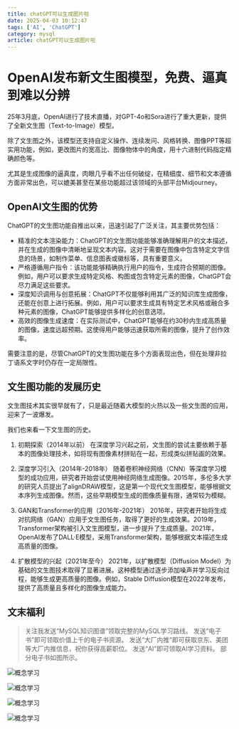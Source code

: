 ```yaml
---
title: chatGPT可以生成图片啦
date: 2025-04-03 10:12:47
tags: ['AI', 'ChatGPT']
category: mysql
article: chatGPT可以生成图片啦
---
```


# OpenAI发布新文生图模型，免费、逼真到难以分辨

25年3月底，OpenAI进行了技术直播，对GPT-4o和Sora进行了重大更新，提供了全新文生图（Text-to-Image）模型。

除了文生图之外，该模型还支持自定义操作、连续发问、风格转换、图像PPT等超实用功能，例如，更改图片的宽高比、图像物体中的角度，用十六进制代码指定精确颜色等。

尤其是生成图像的逼真度，肉眼几乎看不出任何破绽，在精细度、细节和文本遵循方面非常出色，可以媲美甚至在某些功能超过该领域的头部平台Midjourney。

## OpenAI文生图的优势

ChatGPT的文生图功能自推出以来，迅速引起了广泛关注，其主要优势包括：​

- 精准的文本渲染能力：​ChatGPT的文生图功能能够准确理解用户的文本描述，并在生成的图像中清晰地呈现文本内容。这对于需要在图像中包含特定文字信息的场景，如制作菜单、信息图表或徽标等，具有重要意义。 
- 严格遵循用户指令：​该功能能够精确执行用户的指令，生成符合预期的图像。例如，用户可以要求生成特定风格、构图或包含特定元素的图像，ChatGPT会尽力满足这些要求。 ​
- 深度知识调用与创意拓展：​ChatGPT不仅能够利用其广泛的知识库生成图像，还能在创意上进行拓展。例如，用户可以要求生成具有特定艺术风格或融合多种元素的图像，ChatGPT能够提供多样化的创意选项。 ​
- 高效的图像生成速度：​在实际测试中，ChatGPT能够在约30秒内生成高质量的图像，速度远超预期。这使得用户能够迅速获取所需的图像，提升了创作效率。 ​

需要注意的是，尽管ChatGPT的文生图功能在多个方面表现出色，但在处理非拉丁语系文字时仍存在一定局限性。 

## 文生图功能的发展历史

文生图技术其实很早就有了，只是最近随着大模型的火热以及一些文生图的应用，迎来了一波爆发。

我们也来看一下文生图的历史。​

1. 初期探索（2014年以前）
在深度学习兴起之前，文生图的尝试主要依赖于基本的图像处理技术，如将现有图像素材拼贴在一起，形成类似拼贴画的效果。​

2. 深度学习引入（2014年-2018年）
随着卷积神经网络（CNN）等深度学习模型的成功应用，研究者开始尝试使用神经网络生成图像。​2015年，多伦多大学的研究人员提出了alignDRAW模型，这是第一个现代文生图模型，能够根据文本序列生成图像。​然而，这些早期模型生成的图像质量有限，通常较为模糊。​

3. GAN和Transformer的应用（2016年-2021年）
2016年，研究者开始将生成对抗网络（GAN）应用于文生图任务，取得了更好的生成效果。​2019年，Transformer架构被引入文生图模型，进一步提升了生成质量。​2021年，OpenAI发布了DALL·E模型，采用Transformer架构，能够根据文本描述生成高质量的图像。​

4. 扩散模型的兴起（2021年至今）
2021年，以扩散模型（Diffusion Model）为基础的文生图技术取得了显著进展。​这种模型通过逐步添加噪声并学习反向过程，能够生成更高质量的图像。​例如，Stable Diffusion模型在2022年发布，提供了高质量且多样化的图像生成能力。​


## 文末福利

> 关注我发送“MySQL知识图谱”领取完整的MySQL学习路线。
> 发送“电子书”即可领取价值上千的电子书资源。
> 发送“大厂内推”即可获取京东、美团等大厂内推信息，祝你获得高薪职位。
> 发送“AI”即可领取AI学习资料。
> 部分电子书如图所示。

![概念学习](https://thepatterraining.github.io/images/bottom1.png)

![概念学习](https://thepatterraining.github.io/images/bottom2.png)

![概念学习](https://thepatterraining.github.io/images/bottom3.png)

![概念学习](https://thepatterraining.github.io/images/bottom4.png)


